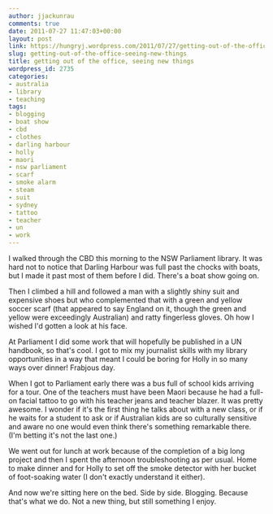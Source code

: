 ```yaml
---
author: jjackunrau
comments: true
date: 2011-07-27 11:47:03+00:00
layout: post
link: https://hungryj.wordpress.com/2011/07/27/getting-out-of-the-office-seeing-new-things/
slug: getting-out-of-the-office-seeing-new-things
title: getting out of the office, seeing new things
wordpress_id: 2735
categories:
- australia
- library
- teaching
tags:
- blogging
- boat show
- cbd
- clothes
- darling harbour
- holly
- maori
- nsw parliament
- scarf
- smoke alarm
- steam
- suit
- sydney
- tattoo
- teacher
- un
- work
---
```


I walked through the CBD this morning to the NSW Parliament library. It was hard not to notice that Darling Harbour was full past the chocks with boats, but I made it past most of them before I did. There's a boat show going on.

Then I climbed a hill and followed a man with a slightly shiny suit and expensive shoes but who complemented that with a green and yellow soccer scarf (that appeared to say England on it, though the green and yellow were exceedingly Australian) and ratty fingerless gloves. Oh how I wished I'd gotten a look at his face.

At Parliament I did some work that will hopefully be published in a UN handbook, so that's cool. I got to mix my journalist skills with my library opportunities in a way that meant I could be boring for Holly in so many ways over dinner! Frabjous day.

When I got to Parliament early there was a bus full of school kids arriving for a tour. One of the teachers must have been Maori because he had a full-on facial tattoo to go with his teacher jeans and teacher blazer. It was pretty awesome. I wonder if it's the first thing he talks about with a new class, or if he waits for a student to ask or if Australian kids are so culturally sensitive and aware no one would even think there's something remarkable there. (I'm betting it's not the last one.)

We went out for lunch at work because of the completion of a big long project and then I spent the afternoon troubleshooting as per usual. Home to make dinner and for Holly to set off the smoke detector with her bucket of foot-soaking water (I don't exactly understand it either).

And now we're sitting here on the bed. Side by side. Blogging. Because that's what we do. Not a new thing, but still something I enjoy.
